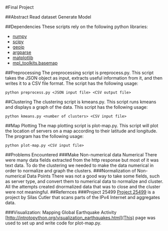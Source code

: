#Final Project

##Abstract
Read dataset
Generate Model

##Dependencies
These scripts rely on the following python libraries:

- [numpy](http://docs.scipy.org/doc/numpy-1.10.1/user/install.html)
- [scipy](http://www.scipy.org/install.html)
- [geoip](http://pythonhosted.org/python-geoip/)
- [argparse](https://pypi.python.org/pypi/argparse)
- [matplotlib](http://matplotlib.org/users/installing.html)
- [mpl_toolkits.basemap](http://matplotlib.org/basemap/users/installing.html)

##Preprocessing
The preprocessing script is preprocess.py.  This script takes the JSON object as input, extracts useful information from it, and then writes it to a CSV file format.  The script has the following usage:

```
python preprocess.py <JSON input file> <CSV output file>
```

##Clustering
The clustering script is kmeans.py. This script runs kmeans and displays a graph of the data.  This script has the following usage:

```
python kmeans.py <number of clusters> <CSV input file>
```

##Map Plotting
The map plotting script is plot-map.py.  This script will plot the location of servers on a map according to their latitude and longitude.  The program has the following usage:

```
python plot-map.py <CSV input file>
```

##Problems Encountered
###Make Non-numerical data Numerical
There were many data fields extracted from the http response but most of it was text data. To do the clustering we needed to make the data numerical in order to normalize and graph the clusters.
###Normalization of Non-numerical Data Points
There was not a good way to take some fields, such as server type, and convert them to numerical data to normalize and cluster. All the attempts created dnormalized data that was to close and the cluster were not meaningful.
##Refernces
###Project 25499
[Project 25499](https://scans.io/study/mi) is a project by Silas Cutler that scans parts of the IPv4 Internet and aggregates data.

###Visualization: Mapping Global Earthquake Activity
[http://introtopython.org/visualization_earthquakes.html](This) page was used to set up and write code for plot-map.py.
